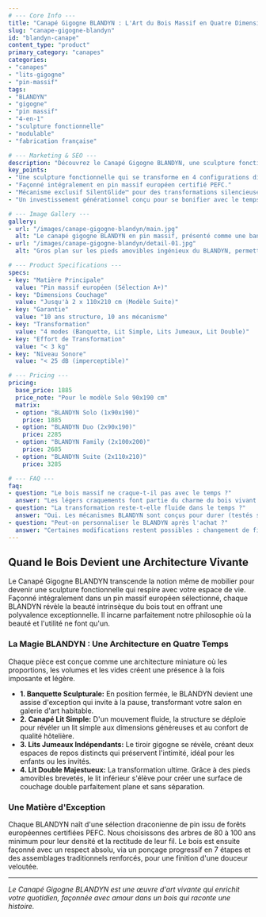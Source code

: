 ```yaml
---
# --- Core Info ---
title: "Canapé Gigogne BLANDYN : L'Art du Bois Massif en Quatre Dimensions"
slug: "canape-gigogne-blandyn"
id: "blandyn-canape"
content_type: "product"
primary_category: "canapes"
categories:
- "canapes"
- "lits-gigogne"
- "pin-massif"
tags:
- "BLANDYN"
- "gigogne"
- "pin massif"
- "4-en-1"
- "sculpture fonctionnelle"
- "modulable"
- "fabrication française"

# --- Marketing & SEO ---
description: "Découvrez le Canapé Gigogne BLANDYN, une sculpture fonctionnelle en pin massif européen qui se transforme en quatre dimensions pour s'adapter à votre vie."
key_points:
- "Une sculpture fonctionnelle qui se transforme en 4 configurations distinctes."
- "Façonné intégralement en pin massif européen certifié PEFC."
- "Mécanisme exclusif SilentGlide™ pour des transformations silencieuses et sans effort."
- "Un investissement générationnel conçu pour se bonifier avec le temps."

# --- Image Gallery ---
gallery:
- url: "/images/canape-gigogne-blandyn/main.jpg"
  alt: "Le canapé gigogne BLANDYN en pin massif, présenté comme une banquette sculpturale dans un salon épuré."
- url: "/images/canape-gigogne-blandyn/detail-01.jpg"
  alt: "Gros plan sur les pieds amovibles ingénieux du BLANDYN, permettant la transformation en lit double."

# --- Product Specifications ---
specs:
- key: "Matière Principale"
  value: "Pin massif européen (Sélection A+)"
- key: "Dimensions Couchage"
  value: "Jusqu'à 2 x 110x210 cm (Modèle Suite)"
- key: "Garantie"
  value: "10 ans structure, 10 ans mécanisme"
- key: "Transformation"
  value: "4 modes (Banquette, Lit Simple, Lits Jumeaux, Lit Double)"
- key: "Effort de Transformation"
  value: "< 3 kg"
- key: "Niveau Sonore"
  value: "< 25 dB (imperceptible)"

# --- Pricing ---
pricing:
  base_price: 1885
  price_note: "Pour le modèle Solo 90x190 cm"
  matrix:
  - option: "BLANDYN Solo (1x90x190)"
    price: 1885
  - option: "BLANDYN Duo (2x90x190)"
    price: 2285
  - option: "BLANDYN Family (2x100x200)"
    price: 2685
  - option: "BLANDYN Suite (2x110x210)"
    price: 3285

# --- FAQ ---
faq:
- question: "Le bois massif ne craque-t-il pas avec le temps ?"
  answer: "Les légers craquements font partie du charme du bois vivant. Nos assemblages spéciaux minimisent ce phénomène tout en permettant au bois de respirer naturellement."
- question: "La transformation reste-t-elle fluide dans le temps ?"
  answer: "Oui. Les mécanismes BLANDYN sont conçus pour durer (testés sur 100 000 cycles minimum). Un entretien minimal, comme une lubrification annuelle, garantit une fluidité permanente."
- question: "Peut-on personnaliser le BLANDYN après l'achat ?"
  answer: "Certaines modifications restent possibles : changement de finition, ajout d'accessoires, réparations esthétiques. Consultez notre service évolution pour discuter de votre projet."
---
```


## Quand le Bois Devient une Architecture Vivante

Le Canapé Gigogne BLANDYN transcende la notion même de mobilier pour devenir une sculpture fonctionnelle qui respire avec votre espace de vie. Façonné intégralement dans un pin massif européen sélectionné, chaque BLANDYN révèle la beauté intrinsèque du bois tout en offrant une polyvalence exceptionnelle. Il incarne parfaitement notre philosophie où la beauté et l'utilité ne font qu'un.

### La Magie BLANDYN : Une Architecture en Quatre Temps

Chaque pièce est conçue comme une architecture miniature où les proportions, les volumes et les vides créent une présence à la fois imposante et légère.

- **1. Banquette Sculpturale:** En position fermée, le BLANDYN devient une assise d'exception qui invite à la pause, transformant votre salon en galerie d'art habitable.
- **2. Canapé Lit Simple:** D'un mouvement fluide, la structure se déploie pour révéler un lit simple aux dimensions généreuses et au confort de qualité hôtelière.
- **3. Lits Jumeaux Indépendants:** Le tiroir gigogne se révèle, créant deux espaces de repos distincts qui préservent l'intimité, idéal pour les enfants ou les invités.
- **4. Lit Double Majestueux:** La transformation ultime. Grâce à des pieds amovibles brevetés, le lit inférieur s'élève pour créer une surface de couchage double parfaitement plane et sans séparation.

### Une Matière d'Exception

Chaque BLANDYN naît d'une sélection draconienne de pin issu de forêts européennes certifiées PEFC. Nous choisissons des arbres de 80 à 100 ans minimum pour leur densité et la rectitude de leur fil. Le bois est ensuite façonné avec un respect absolu, via un ponçage progressif en 7 étapes et des assemblages traditionnels renforcés, pour une finition d'une douceur veloutée.


---
_Le Canapé Gigogne BLANDYN est une œuvre d'art vivante qui enrichit votre quotidien, façonnée avec amour dans un bois qui raconte une histoire._